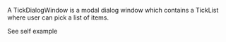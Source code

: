 A TickDialogWindow is a modal dialog window which contains a TickList where user can pick a list of items.See self example